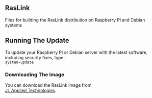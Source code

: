 ## RasLink
Files for building the RasLink distribution on Raspberry Pi and Debian systems
## Running The Update
To update your Raspberry Pi or Debian server with the latest software, including security fixes, type:<br>
`system-update`
### Downloading The Image
You can download the RasLink image from<br>
[JL Applied Technologies](https://jlappliedtechnologies.com/raslink).
